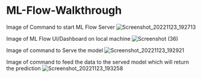 # ML-Flow-Walkthrough

Image of Command to start ML Flow Server
![Screenshot_20221123_192713](https://user-images.githubusercontent.com/110028350/203609913-c8b14763-b86b-409f-925b-85d9d55991cb.png)

Image of ML Flow UI/Dashboard on local machine
![Screenshot (36)](https://user-images.githubusercontent.com/110028350/203610023-79058d70-962d-48e0-a81b-e178ad1c76d1.png)

Image of command to Serve the model
![Screenshot_20221123_192921](https://user-images.githubusercontent.com/110028350/203610099-012a1bc2-3871-4e88-b5b0-f5edacfc12ed.png)

Image of command to feed the data to the served model which will return the prediction
![Screenshot_20221123_193258](https://user-images.githubusercontent.com/110028350/203610275-ec13dff1-63fd-46c0-9c22-9bf8ce614c9f.png)
